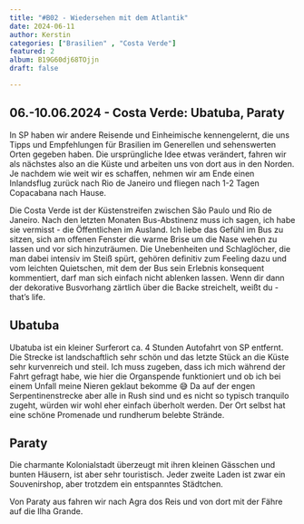 ```yaml
---
title: "#B02 - Wiedersehen mit dem Atlantik"
date: 2024-06-11
author: Kerstin
categories: ["Brasilien" , "Costa Verde"]
featured: 2
album: B19G60dj68TOjjn
draft: false

---
```


## 06.-10.06.2024 - Costa Verde: Ubatuba, Paraty

In SP haben wir andere Reisende und Einheimische kennengelernt, die uns Tipps und Empfehlungen für Brasilien im Generellen und sehenswerten Orten gegeben haben. Die ursprüngliche Idee etwas verändert, fahren wir als nächstes also an die Küste und arbeiten uns von dort aus in den Norden. Je nachdem wie weit wir es schaffen, nehmen wir am Ende einen Inlandsflug zurück nach Rio de Janeiro und fliegen nach 1-2 Tagen Copacabana nach Hause. 

Die Costa Verde ist der Küstenstreifen zwischen São Paulo und Rio de Janeiro. Nach den letzten Monaten Bus-Abstinenz muss ich sagen, ich habe sie vermisst - die Öffentlichen im Ausland. Ich liebe das Gefühl im Bus zu sitzen, sich am offenen Fenster die warme Brise um die Nase wehen zu lassen und vor sich hinzuträumen. Die Unebenheiten und Schlaglöcher, die  man dabei intensiv im Steiß spürt, gehören definitiv zum Feeling dazu und vom leichten Quietschen, mit dem der Bus sein Erlebnis konsequent kommentiert, darf man sich einfach nicht ablenken lassen. Wenn dir dann der dekorative Busvorhang zärtlich über die Backe streichelt, weißt du - that’s life.

## Ubatuba

Ubatuba ist ein kleiner Surferort ca. 4 Stunden Autofahrt von SP entfernt. Die Strecke ist landschaftlich sehr schön und das letzte Stück an die Küste sehr kurvenreich und steil. Ich muss zugeben, dass ich mich während der Fahrt gefragt habe, wie hier die Organspende funktioniert und ob ich bei einem Unfall meine Nieren geklaut bekomme 😅 Da auf der engen Serpentinenstrecke aber alle in Rush sind und es nicht so typisch tranquilo zugeht, würden wir wohl eher einfach überholt werden. Der Ort selbst hat eine schöne Promenade und rundherum belebte Strände. 

## Paraty

Die charmante Kolonialstadt überzeugt mit ihren kleinen Gässchen und bunten Häusern, ist aber sehr touristisch. Jeder zweite Laden ist zwar ein Souvenirshop, aber trotzdem ein entspanntes Städtchen.

Von Paraty aus fahren wir nach Agra dos Reis und von dort mit der Fähre auf die Ilha Grande.
